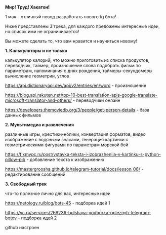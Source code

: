 **Мир! Труд! Хакатон!**

1 мая - отличный повод разработать нового tg бота!

Ниже представлены 3 трека, для каждого предожены интересные идеи, но список ими не ограничивается!

Вы можете сделать то, что вам нравится и научиться новому!


**1. Калькуляторы и не только**

калькулятор калорий, что можно приготовить из списка продуктов, переводчик, таймер, произношение слова 
подобрать фильм по параметрам, напоминания о днях рождения, таймеры-секундомеры
вычисление геометрии, углов 


https://api.dictionaryapi.dev/api/v2/entries/en/word - произношение

https://blog.api.rakuten.net/top-10-best-translation-apis-google-translate-microsoft-translator-and-others/ - переводчики онлайн

https://developers.themoviedb.org/3/people/get-person-details - база данных фильмов



**2. Мультимедиа и развлечения**

различные игры, крестики-нолики, конвертация форматов, видео
изображение с водяными знаками, генерация картинки с геометрическими фигурами по параметрам
морской бой

https://fixmypc.ru/post/vstavka-teksta-i-izobrazheniia-v-kartinku-s-python-pillow-pil/ - добавление текста к изображению

https://mastergroosha.github.io/telegram-tutorial/docs/lesson_08/ - редактирование сообщений



**3. Свободный трек**

что-то полезное лично для вас, интересные идеи


https://netology.ru/blog/bots-45 - подборка идей 1

https://vc.ru/services/268236-bolshaya-podborka-poleznyh-telegram-botov - подборка идей 2


github настроен

